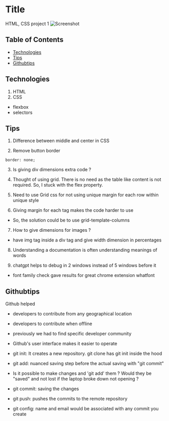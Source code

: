 # Title
HTML, CSS project 1
![Screenshot](https://github.com/user-attachments/assets/84c8c912-ee96-4d32-8b7c-ec9d66440d24)




## Table of Contents

- [Technologies](#technologies)
- [Tips](#tips)
- [Githubtips](#githubtips)

## Technologies 
1. HTML
2. CSS
- flexbox
- selectors

## Tips
1. Difference between middle and center in CSS

2. Remove button border
```
border: none; 

```
3. Is giving div dimensions extra code ?

4. Thought of using grid. There is no need as the table like content is not required. So, I stuck with the flex property.

5. Need to use Grid css for not using unique margin for each row within unique style 

6. Giving margin for each tag makes the code harder to use
- So, the solution could be to use grid-template-columns 

7. How to give dimensions for images ?
- have img tag inside a div tag and give width dimension in percentages

8. Understanding a documentation is often understanding meanings of words

9. chatgpt helps to debug in 2 windows instead of 5 windows before it
- font family check gave results for great chrome extension whatfont 

## Githubtips
Github helped
- developers to contribute from any geographical location
- developers to contribute when offline
- previously we had to find specific developer community
- Github's user interface makes it easier to operate

- git init: It creates a new repository. git clone has git init inside the hood
- git add: nuanced saving step before the actual saving with "git commit"
- Is it possible to make changes and 'git add' them ? Would they be "saved" and not lost if the laptop broke down not opening ? 
- git commit: saving the changes
- git push: pushes the commits to the remote repository
- git config: name and email would be associated with any commit you create
